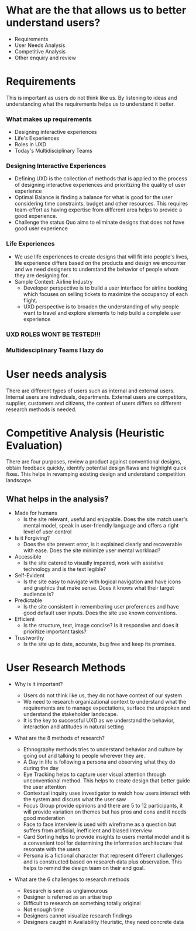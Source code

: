 # What are the that allows us to better understand users?

* Requirements
* User Needs Analysis
* Competitive Analysis
* Other enquiry and review

# Requirements
This is important as users do not think like us. By listening to ideas and understanding what the requirements helps us to understand it better.

### What makes up requirements
* Designing interactive experiences
* Life's Experiences
* Roles in UXD
* Today's Multidisciplinary Teams 

### Designing Interactive Experiences
* Defining UXD is the collection of methods that is applied to the process of designing interactive experiences and prioritizing the quality of user experience  
* Optimal Balance is finding a balance for what is good for the user considering time constraints, budget and other resources. This requires team-effort as having expertise from different area helps to provide a good experience.
* Challenge the status Quo aims to eliminate designs that does not have good user experience

### Life Experiences 
* We use life experiences to create designs that will fit into people's lives, life experience differs based on the products and design we encounter and we need designers to understand the behavior of people whom they are designing for.
* Sample Context: Airline Industry
  * Developer perspective is to build a user interface for airline booking which focuses on selling tickets to maximize the occupancy of each flight.
  * UXD perspective is to broaden the understanding of why people want to travel and explore elements to help build a complete user experience
### UXD ROLES WONT BE TESTED!!!
### Multidesciplinary Teams I lazy do 

# User needs analysis
There are different types of users such as internal and external users. Internal users are individuals, departments. External users are competitors, supplier, customers and citizens, the context of users differs so different research methods is needed.

# Competitive Analysis (Heuristic Evaluation)
There are four purposes, review a product against conventional designs, obtain feedback quickly, identify potential design flaws and highlight quick fixes. This helps in revamping existing design and understand competition landscape.

## What helps in the analysis?
* Made for humans
  - Is the site relevant, useful and enjoyable. Does the site match user's mental model, speak in user-friendly language and offers a right level of user control
* Is it Forgiving?
  - Does the site prevent error, is it explained clearly and recoverable with ease. Does the site minimize user mental workload?
* Accessible
  - Is the site catered to visually impaired, work with assistive technology and is the text legible?
* Self-Evident 
  - Is the site easy to navigate with logical navigation and have icons and graphics that make sense. Does it knows what their target audience is?
* Predictable
  - Is the site consistent in remembering user preferences and have good default user inputs. Does the site use known conventions.
* Efficient
  - Is the structure, text, image concise? Is it responsive and does it prioritize important tasks?
* Trustworthy 
  - Is the site up to date, accurate, bug free and keep its promises.

# User Research Methods
* Why is it important?
  - Users do not think like us, they do not have context of our system
  - We need to research organizational context to understand what the requirements are to manage expectations, surface the unspoken and understand the stakeholder landscape.
  - It is the key to successful UXD as we understand the behavior, interaction and attitudes in natural setting


* What are the 8 methods of research?
  - Ethnography methods tries to understand behavior and culture by going out and talking to people wherever they are.
  - A Day in life is following a persona and observing what they do during the day
  - Eye Tracking helps to capture user visual attention through unconventional method. This helps to create design that better guide the user attention
  - Contextual inquiry uses investigator to watch how users interact with the system and discuss what the user saw
  - Focus Group provide opinions and there are 5 to 12 participants, it will provide variation on themes but has pros and cons and it needs good moderation
  - Face to face interview is used with wireframe as a question but suffers from artificial, inefficient and biased interview 
  - Card Sorting helps to provide insights to users mental model and it is a convenient tool for determining the information architecture that resonate with the users
  - Persona is a fictional character that represent different challenges and is constructed based on research data plus observation. This helps to remind the design team on their end goal.

* What are the 6 challenges to research methods
  - Research is seen as unglamourous
  - Designer is referred as an artise trap
  - Difficult to research on something totally original
  - Not enough time
  - Designers cannot visualize research findings
  - Designers caught in Availability Heuristic, they need concrete data
